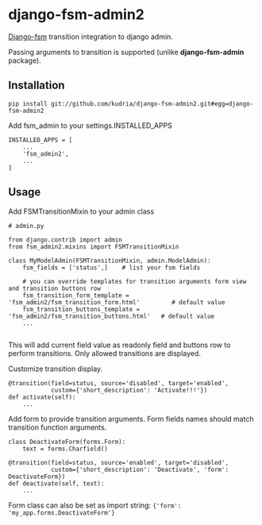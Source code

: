 # django-fsm-admin2

[Django-fsm](https://github.com/viewflow/django-fsm) transition integration to django admin.

Passing arguments to transition is supported (unlike **django-fsm-admin** package).

## Installation

```pip install git://github.com/kudria/django-fsm-admin2.git#egg=django-fsm-admin2```

Add fsm_admin to your settings.INSTALLED_APPS
``` 
INSTALLED_APPS = [
    ...
    'fsm_admin2',
    ...
]
 ```

## Usage
Add FSMTransitionMixin to your admin class
```
# admin.py

from django.contrib import admin
from fsm_admin2.mixins import FSMTransitionMixin

class MyModelAdmin(FSMTransitionMixin, admin.ModelAdmin):
    fsm_fields = ['status',]    # list your fsm fields
    
    # you can override templates for transition arguments form view and transition buttons row
    fsm_transition_form_template = 'fsm_admin2/fsm_transition_form.html'         # default value
    fsm_transition_buttons_template = 'fsm_admin2/fsm_transition_buttons.html'   # default value
    ...
    
```
This will add current field value as readonly field and buttons row to perform transitions.
Only allowed transitions are displayed.

Customize transition display.

```
@transition(field=status, source='disabled', target='enabled',
            custom={'short_description': 'Activate!!!'})
def activate(self):
    ...
```

Add form to provide transition arguments. Form fields names should match transition function arguments.

```
class DeactivateForm(forms.Form):
    text = forms.Charfield()

@transition(field=status, source='enabled', target='disabled',
            custom={'short_description': 'Deactivate', 'form': DeactivateForm})
def deactivate(self, text):
    ...
```

Form class can also be set as import string: ```{'form': 'my_app.forms.DeactivateForm'}```


